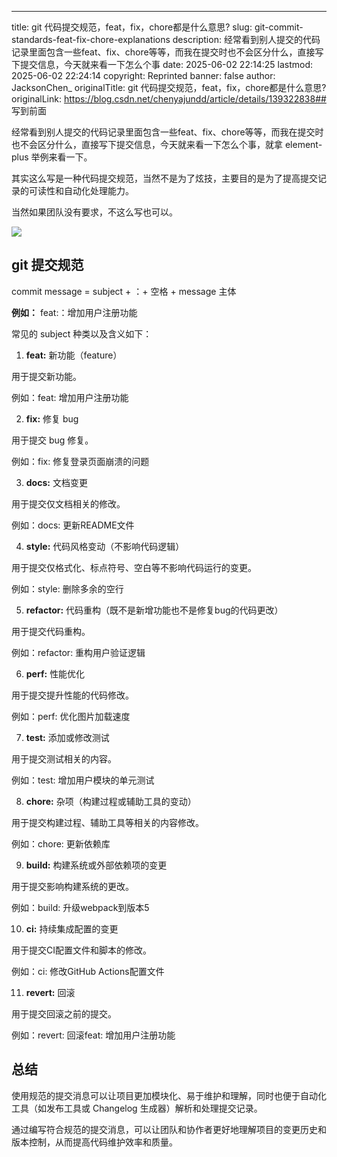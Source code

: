 ---
title: git 代码提交规范，feat，fix，chore都是什么意思?
slug: git-commit-standards-feat-fix-chore-explanations
description: 经常看到别人提交的代码记录里面包含一些feat、fix、chore等等，而我在提交时也不会区分什么，直接写下提交信息，今天就来看一下怎么个事
date: 2025-06-02 22:14:25
lastmod: 2025-06-02 22:24:14
copyright: Reprinted
banner: false
author: JacksonChen_
originalTitle: git 代码提交规范，feat，fix，chore都是什么意思?
originalLink: https://blog.csdn.net/chenyajundd/article/details/139322838## 写到前面

经常看到别人提交的代码记录里面包含一些feat、fix、chore等等，而我在提交时也不会区分什么，直接写下提交信息，今天就来看一下怎么个事，就拿 element-plus 举例来看一下。

其实这么写是一种代码提交规范，当然不是为了炫技，主要目的是为了提高提交记录的可读性和自动化处理能力。

当然如果团队没有要求，不这么写也可以。

![](https://img1.dotnet9.com/2025/06/0101.png)

## git 提交规范

commit message = subject + ：+ 空格 + message 主体

**例如：** feat:：增加用户注册功能

常见的 subject 种类以及含义如下：

1. **feat:** 新功能（feature）

用于提交新功能。

例如：feat: 增加用户注册功能

2. **fix:** 修复 bug

用于提交 bug 修复。

例如：fix: 修复登录页面崩溃的问题

3. **docs:** 文档变更

用于提交仅文档相关的修改。

例如：docs: 更新README文件

4. **style:** 代码风格变动（不影响代码逻辑）

用于提交仅格式化、标点符号、空白等不影响代码运行的变更。

例如：style: 删除多余的空行

5. **refactor:** 代码重构（既不是新增功能也不是修复bug的代码更改）

用于提交代码重构。

例如：refactor: 重构用户验证逻辑

6. **perf:** 性能优化

用于提交提升性能的代码修改。

例如：perf: 优化图片加载速度

7. **test:** 添加或修改测试

用于提交测试相关的内容。

例如：test: 增加用户模块的单元测试

8. **chore:** 杂项（构建过程或辅助工具的变动）

用于提交构建过程、辅助工具等相关的内容修改。

例如：chore: 更新依赖库

9. **build:** 构建系统或外部依赖项的变更

用于提交影响构建系统的更改。

例如：build: 升级webpack到版本5

10. **ci:** 持续集成配置的变更

用于提交CI配置文件和脚本的修改。

例如：ci: 修改GitHub Actions配置文件

11. **revert:** 回滚

用于提交回滚之前的提交。

例如：revert: 回滚feat: 增加用户注册功能
## 总结

使用规范的提交消息可以让项目更加模块化、易于维护和理解，同时也便于自动化工具（如发布工具或 Changelog 生成器）解析和处理提交记录。

通过编写符合规范的提交消息，可以让团队和协作者更好地理解项目的变更历史和版本控制，从而提高代码维护效率和质量。
